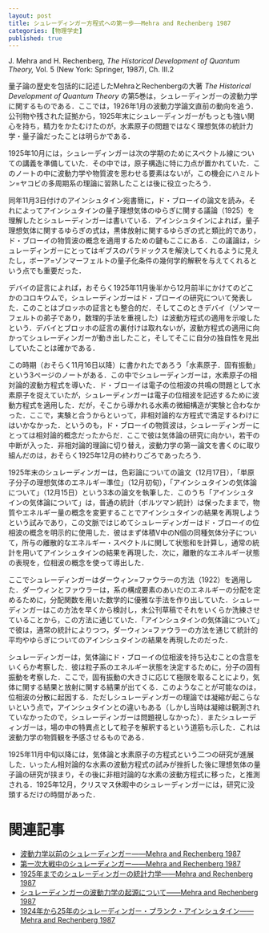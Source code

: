 ```yaml
---
layout: post
title: シュレーディンガー方程式への第一歩——Mehra and Rechenberg 1987
categories: [物理学史]
published: true
---
```


J. Mehra and H. Rechenberg, _The Historical Development of Quantum Theory,_ Vol. 5 (New York: Springer, 1987), Ch. III.2

量子論の歴史を包括的に記述したMehraとRechenbergの大著 _The Historical Development of Quantum Theory_ の第5巻は，シュレーディンガーの波動力学に関するものである．ここでは，1926年1月の波動力学論文直前の動向を追う．公刊物や残された証拠から，1925年末にシュレーディンガーがもっとも強い関心を持ち，精力をかたむけたのが，水素原子の問題ではなく理想気体の統計力学・量子論だったことは明らかである．

<!-- 意識と連続性をめぐる哲学．1918年から19年ごろより，フェアヴォルンの一般生理学やゼーモンのエングラム論を受けて意識について考察し，後の『わが世界観』（1961）に収録される「道の探求」の原稿を書いた（1925年夏）．インド哲学の影響を受けつつ意識や世界について考察．統計的法則のみが自然法則． -->

1925年10月には，シュレーディンガーは次の学期のためにスペクトル線についての講義を準備していた．その中では，原子構造に特に力点が置かれていた．このノートの中に波動力学や物質波を思わせる要素はないが，この機会にハミルトン=ヤコビの多周期系の理論に習熟したことは後に役立ったろう．

同年11月3日付けのアインシュタイン宛書簡に，ド・ブローイの論文を読み，それによってアインシュタインの量子理想気体のゆらぎに関する議論（1925）を理解したとシュレーディンガーは書いている．アインシュタインによれば，量子理想気体に関するゆらぎの式は，黒体放射に関するゆらぎの式と類比的であり，ド・ブローイの物質波の概念を適用するための鍵もここにある．この議論は，シュレーディンガーにとってはギブスのパラドックスを解決してくれるように見えたし，ボーア=ゾンマーフェルトの量子化条件の幾何学的解釈を与えてくれるという点でも重要だった．

デバイの証言によれば，おそらく1925年11月後半から12月前半にかけてのどこかのコロキウムで，シュレーディンガーはド・ブローイの研究について発表した．このことはブロッホの証言とも整合的だ．そしてこのときデバイ（ゾンマーフェルトの弟子であり，数理的手法を重視した）は波動方程式の適用を示唆したという．デバイとブロッホの証言の裏付けは取れないが，波動方程式の適用に向かってシュレーディンガーが動き出したこと，そしてそこに自分の独自性を見出していたことは確かである．

この時期（おそらく11月16日以降）に書かれたであろう「水素原子．固有振動」という3ページのノートがある．この中でシュレーディンガーは，水素原子の相対論的波動方程式を導いた．ド・ブローイは電子の位相波の共鳴の問題として水素原子を捉えていたが，シュレーディンガーは電子の位相波を記述するために波動方程式を適用した．だが，そこから導かれる水素の微細構造が実験と合わなかった．ここで，実験と合うからといって，非相対論的な方程式で満足するわけにはいかなかった．というのも，ド・ブローイの物質波は，シュレーディンガーにとっては相対論的概念だったからだ．ここで彼は気体論の研究に向かい，若干の中断が入った．非相対論的理論に切り替え，波動力学の第一論文を書くのに取り組んだのは，おそらく1925年12月の終わりごろであったろう．

1925年末のシュレーディンガーは，色彩論についての論文（12月17日），「単原子分子の理想気体のエネルギー準位」（12月初旬），「アインシュタインの気体論について」（12月15日）という3本の論文を執筆した．このうち「アインシュタインの気体論について」は，普通の統計（ボルツマン統計）は保ったままで，物質やエネルギー量の概念を変更することでアインシュタインの結果を再現しようという試みであり，この文脈ではじめてシュレーディンガーはド・ブローイの位相波の概念を明示的に使用した．彼はまず体積V中のN個の同種気体分子について，所与の離散的なエネルギー・スペクトルに関して状態和を計算し，通常の統計を用いてアインシュタインの結果を再現した．次に，離散的なエネルギー状態の表現を，位相波の概念を使って導出した．

ここでシュレーディンガーはダーウィン=ファウラーの方法（1922）を適用した．ダーウィンとファウラーは，系の構成要素のあいだのエネルギーの分配を定めるために，分配関数を用いた数学的に優雅な手法を作り出していた．シュレーディンガーはこの方法を早くから検討し，未公刊草稿でそれをいくらか洗練させていることから，この方法に通じていた．「アインシュタインの気体論について」で彼は，通常の統計によりつつ，ダーウィン=ファウラーの方法を通じて統計的平均やゆらぎについてのアインシュタインの結果を再現したのだった．

シュレーディンガーは，気体論にド・ブローイの位相波を持ち込むことの含意をいくらか考察した．彼は粒子系のエネルギー状態を決定するために，分子の固有振動を考察した．ここで，固有振動の大きさに応じて極限を取ることにより，気体に関する結果と放射に関する結果が出てくる．このようなことが可能なのは，位相波の分散に起因する．ただしシュレーディンガーの理論では凝縮が起こらないという点で，アインシュタインとの違いもある（しかし当時は凝縮は観測されていなかったので，シュレーディンガーは問題視しなかった）．またシュレーディンガーは，場の中の特異点として粒子を解釈するという道筋も示した．これは波動力学の物質観を予感させるものである．

1925年11月中旬以降には，気体論と水素原子の方程式という二つの研究が進展した．いったん相対論的な水素の波動方程式の試みが挫折した後に理想気体の量子論の研究が挟まり，その後に非相対論的な水素の波動方程式に移った，と推測される．1925年12月，クリスマス休暇中のシュレーディンガーには，研究に没頭するだけの時間があった．

# 関連記事

* [波動力学以前のシュレーディンガー——Mehra and Rechenberg 1987](http://hinaba.org/mikro-und-makro/2018/01/30/01.html)
* [第一次大戦中のシュレーディンガー——Mehra and Rechenberg 1987](http://hinaba.org/mikro-und-makro/2018/01/30/02.html)
* [1925年までのシュレーディンガーの統計力学——Mehra and Rechenberg 1987](http://hinaba.org/mikro-und-makro/2018/01/31/01.html)
* [シュレーディンガーの波動力学の起源について——Mehra and Rechenberg 1987](http://hinaba.org/mikro-und-makro/2018/01/31/02.html)
* [1924年から25年のシュレーディンガー・プランク・アインシュタイン——Mehra and Rechenberg 1987](http://hinaba.org/mikro-und-makro/2018/02/01/01.html)
